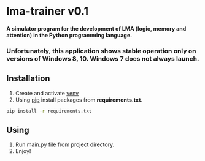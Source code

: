 # lma-trainer v0.1
#### A simulator program for the development of LMA (logic, memory and attention) in the Python programming language.
### Unfortunately, this application shows stable operation only on versions of Windows 8, 10. Windows 7 does not always launch.
## Installation
1. Create and activate [venv](https://docs.python.org/3/library/venv.html)
2. Using [pip](https://pip.pypa.io/en/stable/) install packages from **requirements.txt**.
```bash
pip install -r requirements.txt
```
## Using
1. Run main.py file from project directory.
2. Enjoy!